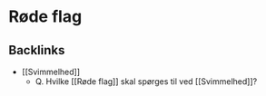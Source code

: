 # Røde flag

## Backlinks
* [[Svimmelhed]]
	* Q. Hvilke [[Røde flag]] skal spørges til ved [[Svimmelhed]]?

<!-- {BearID:B915BB1C-8E0B-46EA-AE5A-4C2F0C194B5A-65488-00007380F8B98EFC} -->
